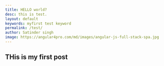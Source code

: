 ```yaml
---
title: HELLO world?
desc: this is test. 
layout: default
keywords: myfirst test keyword
permalink: /test/
author: Satinder singh
image: https://angular4pro.com/md/images/angular-js-full-stack-spa.jpg
---
```

<h2>THis is my first post</h2>
